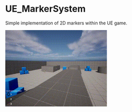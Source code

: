 # UE_MarkerSystem
 Simple implementation of 2D markers within the UE game.

![gif](https://github.com/SongToSoft/UE_MarkerSystem/blob/main/gif/output.gif)
